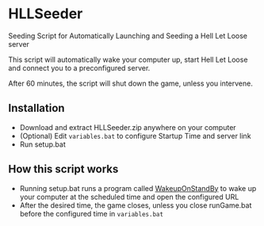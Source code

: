 # HLLSeeder

 Seeding Script for Automatically Launching and Seeding a Hell Let Loose server

This script will automatically wake your computer up, start Hell Let Loose and connect you to a preconfigured server.

After 60 minutes, the script will shut down the game, unless you intervene.

## Installation

- Download and extract HLLSeeder.zip anywhere on your computer
- (Optional) Edit `variables.bat` to configure Startup Time and server link
- Run setup.bat

## How this script works

- Running setup.bat runs a program called [WakeupOnStandBy](https://dennisbabkin.com/wosb/) to wake up your computer at the scheduled time and open the configured URL
- After the desired time, the game closes, unless you close runGame.bat before the configured time in `variables.bat`
